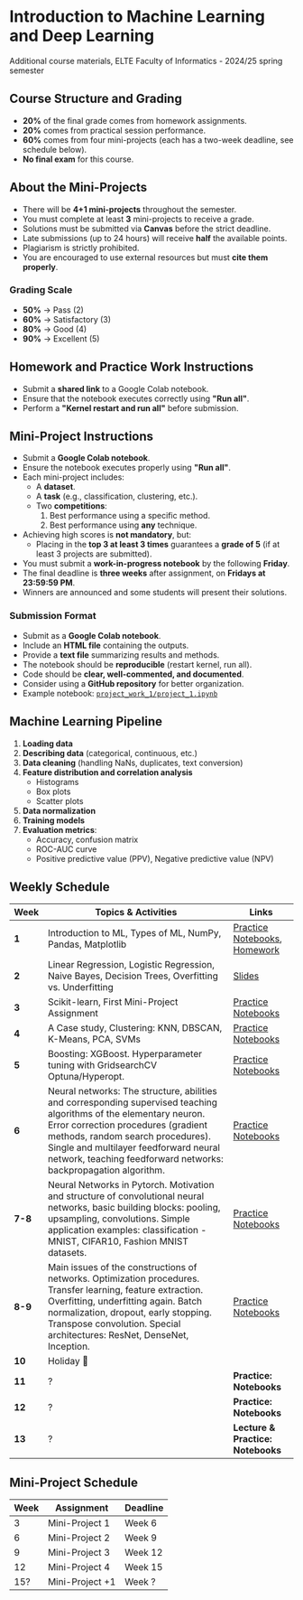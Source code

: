 # Introduction to Machine Learning and Deep Learning

Additional course materials, ELTE Faculty of Informatics - 2024/25 spring semester

## Course Structure and Grading

- **20%** of the final grade comes from homework assignments.
- **20%** comes from practical session performance.
- **60%** comes from four mini-projects (each has a two-week deadline, see schedule below).
- **No final exam** for this course.

## About the Mini-Projects

- There will be **4+1 mini-projects** throughout the semester.
- You must complete at least **3** mini-projects to receive a grade.
- Solutions must be submitted via **Canvas** before the strict deadline.
- Late submissions (up to 24 hours) will receive **half** the available points.
- Plagiarism is strictly prohibited.
- You are encouraged to use external resources but must **cite them properly**.

### Grading Scale

- **50%** → Pass (2)
- **60%** → Satisfactory (3)
- **80%** → Good (4)
- **90%** → Excellent (5)

## Homework and Practice Work Instructions

- Submit a **shared link** to a Google Colab notebook.
- Ensure that the notebook executes correctly using **"Run all"**.
- Perform a **"Kernel restart and run all"** before submission.

## Mini-Project Instructions

- Submit a **Google Colab notebook**.
- Ensure the notebook executes properly using **"Run all"**.
- Each mini-project includes:
  - A **dataset**.
  - A **task** (e.g., classification, clustering, etc.).
  - Two **competitions**: 
    1. Best performance using a specific method.
    2. Best performance using **any** technique.
- Achieving high scores is **not mandatory**, but:
  - Placing in the **top 3 at least 3 times** guarantees a **grade of 5** (if at least 3 projects are submitted).
- You must submit a **work-in-progress notebook** by the following **Friday**.
- The final deadline is **three weeks** after assignment, on **Fridays at 23:59:59 PM**.
- Winners are announced and some students will present their solutions.

### Submission Format

- Submit as a **Google Colab notebook**.
- Include an **HTML file** containing the outputs.
- Provide a **text file** summarizing results and methods.
- The notebook should be **reproducible** (restart kernel, run all).
- Code should be **clear, well-commented, and documented**.
- Consider using a **GitHub repository** for better organization.
- Example notebook: [`project_work_1/project_1.ipynb`](https://github.com/szbela87/ml_22_elteik)

## Machine Learning Pipeline

1. **Loading data**
2. **Describing data** (categorical, continuous, etc.)
3. **Data cleaning** (handling NaNs, duplicates, text conversion)
4. **Feature distribution and correlation analysis**
   - Histograms
   - Box plots
   - Scatter plots
5. **Data normalization**
6. **Training models**
7. **Evaluation metrics**:
   - Accuracy, confusion matrix
   - ROC-AUC curve
   - Positive predictive value (PPV), Negative predictive value (NPV)

## Weekly Schedule

| Week  | Topics & Activities | Links |
|-------|---------------------|-------|
| **1** | Introduction to ML, Types of ML, NumPy, Pandas, Matplotlib | [Practice Notebooks](https://drive.google.com/drive/folders/1nGrjHiYWcQ-JkfTcMCgcysPgogIIxF7c?usp=drive_link), [Homework](https://drive.google.com/drive/folders/1bE7fgjayMBCBk0EmSenng5iwegO4jkFL?usp=sharing) |
| **2** | Linear Regression, Logistic Regression, Naive Bayes, Decision Trees, Overfitting vs. Underfitting | [Slides](https://drive.google.com/drive/folders/13fjIQ4We5F7USMLcZ023tZxlQlMhEe9B?usp=sharing) |
| **3** | Scikit-learn, First Mini-Project Assignment | [Practice Notebooks](https://drive.google.com/drive/folders/1KD1AB8gjM5fV2QoSZgUWTVs0QrXi62Mq?usp=sharing) |
| **4** | A Case study, Clustering: KNN, DBSCAN, K-Means, PCA, SVMs | [Practice Notebooks](https://drive.google.com/drive/folders/132VUZJVbCmu3SJUOa5ymO-UX6vPgsFw9?usp=sharing) |
| **5** | Boosting: XGBoost. Hyperparameter tuning with GridsearchCV Optuna/Hyperopt. | [Practice Notebooks](https://drive.google.com/drive/folders/14GKxKmjUZTwnOxwLqh66Sg4KveWsyRKq?usp=sharing) |
| **6** | Neural networks: The structure, abilities and corresponding supervised teaching algorithms of the elementary neuron. Error correction procedures (gradient methods, random search procedures). Single and multilayer feedforward neural network, teaching feedforward networks: backpropagation algorithm. | [Practice Notebooks](https://drive.google.com/drive/folders/11DFwU2dkEE28JwrEythUR12yUErQpcSD?usp=sharing)  |
| **7-8** | Neural Networks in Pytorch. Motivation and structure of convolutional neural networks, basic building blocks: pooling, upsampling, convolutions. Simple application examples: classification - MNIST, CIFAR10, Fashion MNIST datasets. | [Practice Notebooks](https://drive.google.com/file/d/1LqYByhsIEa-f0Q4EFXOuZF-_p-VUkWZf/view?usp=sharing) |
| **8-9** | Main issues of the constructions of networks. Optimization procedures. Transfer learning, feature extraction. Overfitting, underfitting again. Batch normalization, dropout, early stopping. Transpose convolution. Special architectures: ResNet, DenseNet, Inception.  | [Practice Notebooks](https://drive.google.com/file/d/1YeF9LqEOgfuDEaW_OmGpUmekmWTc9gcb/view?usp=sharing) |
| **10** |  Holiday 🎉 |  |
| **11** | ? | **Practice: Notebooks** |
| **12** | ? | **Practice: Notebooks** |
| **13** | ?  | **Lecture & Practice: Notebooks** |

## Mini-Project Schedule

| Week | Assignment | Deadline |
|------|-----------|----------|
| 3    | Mini-Project 1 | Week 6 |
| 6    | Mini-Project 2 | Week 9 |
| 9    | Mini-Project 3 | Week 12 |
| 12   | Mini-Project 4 | Week 15 |
| 15?   | Mini-Project +1 | Week ? |
